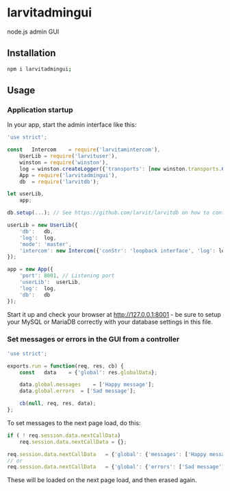 # larvitadmingui

node.js admin GUI

## Installation

```bash
npm i larvitadmingui;
```

## Usage

### Application startup

In your app, start the admin interface like this:

```javascript
'use strict';

const	Intercom	= require('larvitamintercom'),
	UserLib	= require('larvituser'),
	winston	= require('winston'),
	log	= winston.createLogger({'transports': [new winston.transports.Console()]}),
	App	= require('larvitadmingui'),
	db	= require('larvitdb');

let	userLib,
	app;

db.setup(...); // See https://github.com/larvit/larvitdb on how to configure the database

userLib = new UserLib({
	'db':	db,
	'log':	log,
	'mode':	'master',
	'intercom':	new Intercom({'conStr': 'loopback interface', 'log': log})
});

app = new App({
	'port':	8001, // Listening port
	'userLib':	userLib,
	'log':	log,
	'db':	db
});
```

Start it up and check your browser at http://127.0.0.1:8001 - be sure to setup your MySQL or MariaDB correctly with your database settings in this file.

### Set messages or errors in the GUI from a controller

```javascript
'use strict';

exports.run = function(req, res, cb) {
	const	data	= {'global': res.globalData};

	data.global.messages	= ['Happy message'];
	data.global.errors	= ['Sad message'];

	cb(null, req, res, data);
};
```

To set messages to the next page load, do this:

```javascript
if ( ! req.session.data.nextCallData)
	req.session.data.nextCallData = {};

req.session.data.nextCallData	= {'global': {'messages': ['Happy message']}};
// or
req.session.data.nextCallData	= {'global': {'errors': ['Sad message']}};
```

These will be loaded on the next page load, and then erased again.
